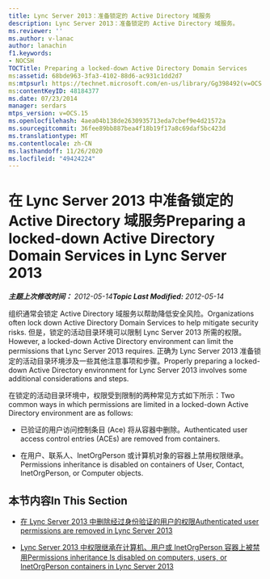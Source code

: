 ```yaml
---
title: Lync Server 2013：准备锁定的 Active Directory 域服务
description: Lync Server 2013：准备锁定的 Active Directory 域服务。
ms.reviewer: ''
ms.author: v-lanac
author: lanachin
f1.keywords:
- NOCSH
TOCTitle: Preparing a locked-down Active Directory Domain Services
ms:assetid: 68bde963-3fa3-4102-88d6-ac931c1dd2d7
ms:mtpsurl: https://technet.microsoft.com/en-us/library/Gg398492(v=OCS.15)
ms:contentKeyID: 48184377
ms.date: 07/23/2014
manager: serdars
mtps_version: v=OCS.15
ms.openlocfilehash: 4aea04b138de2630935713eda7cbef9e4d21572a
ms.sourcegitcommit: 36fee89bb887bea4f18b19f17a8c69daf5bc423d
ms.translationtype: MT
ms.contentlocale: zh-CN
ms.lasthandoff: 11/26/2020
ms.locfileid: "49424224"
---
```

# <a name="preparing-a-locked-down-active-directory-domain-services-in-lync-server-2013"></a><span data-ttu-id="34492-103">在 Lync Server 2013 中准备锁定的 Active Directory 域服务</span><span class="sxs-lookup"><span data-stu-id="34492-103">Preparing a locked-down Active Directory Domain Services in Lync Server 2013</span></span>

<div data-xmlns="http://www.w3.org/1999/xhtml">

<div class="topic" data-xmlns="http://www.w3.org/1999/xhtml" data-msxsl="urn:schemas-microsoft-com:xslt" data-cs="https://msdn.microsoft.com/">

<div data-asp="https://msdn2.microsoft.com/asp">



</div>

<div id="mainSection">

<div id="mainBody"><span data-ttu-id="34492-104">

<span> </span></span><span class="sxs-lookup"><span data-stu-id="34492-104">

<span> </span></span></span>

<span data-ttu-id="34492-105">_**主题上次修改时间：** 2012-05-14_</span><span class="sxs-lookup"><span data-stu-id="34492-105">_**Topic Last Modified:** 2012-05-14_</span></span>

<span data-ttu-id="34492-106">组织通常会锁定 Active Directory 域服务以帮助降低安全风险。</span><span class="sxs-lookup"><span data-stu-id="34492-106">Organizations often lock down Active Directory Domain Services to help mitigate security risks.</span></span> <span data-ttu-id="34492-107">但是，锁定的活动目录环境可以限制 Lync Server 2013 所需的权限。</span><span class="sxs-lookup"><span data-stu-id="34492-107">However, a locked-down Active Directory environment can limit the permissions that Lync Server 2013 requires.</span></span> <span data-ttu-id="34492-108">正确为 Lync Server 2013 准备锁定的活动目录环境涉及一些其他注意事项和步骤。</span><span class="sxs-lookup"><span data-stu-id="34492-108">Properly preparing a locked-down Active Directory environment for Lync Server 2013 involves some additional considerations and steps.</span></span>

<span data-ttu-id="34492-109">在锁定的活动目录环境中，权限受到限制的两种常见方式如下所示：</span><span class="sxs-lookup"><span data-stu-id="34492-109">Two common ways in which permissions are limited in a locked-down Active Directory environment are as follows:</span></span>

  - <span data-ttu-id="34492-110">已验证的用户访问控制条目 (Ace) 将从容器中删除。</span><span class="sxs-lookup"><span data-stu-id="34492-110">Authenticated user access control entries (ACEs) are removed from containers.</span></span>

  - <span data-ttu-id="34492-111">在用户、联系人、InetOrgPerson 或计算机对象的容器上禁用权限继承。</span><span class="sxs-lookup"><span data-stu-id="34492-111">Permissions inheritance is disabled on containers of User, Contact, InetOrgPerson, or Computer objects.</span></span>

<div>

## <a name="in-this-section"></a><span data-ttu-id="34492-112">本节内容</span><span class="sxs-lookup"><span data-stu-id="34492-112">In This Section</span></span>

  - [<span data-ttu-id="34492-113">在 Lync Server 2013 中删除经过身份验证的用户的权限</span><span class="sxs-lookup"><span data-stu-id="34492-113">Authenticated user permissions are removed in Lync Server 2013</span></span>](lync-server-2013-authenticated-user-permissions-are-removed.md)

  - [<span data-ttu-id="34492-114">Lync Server 2013 中权限继承在计算机、用户或 InetOrgPerson 容器上被禁用</span><span class="sxs-lookup"><span data-stu-id="34492-114">Permissions inheritance Is disabled on computers, users, or InetOrgPerson containers in Lync Server 2013</span></span>](lync-server-2013-permissions-inheritance-is-disabled-on-computers-users-or-inetorgperson-containers.md)

<span data-ttu-id="34492-115"></div>

</div>

<span> </span>

</div>

</div>

</span><span class="sxs-lookup"><span data-stu-id="34492-115"></div>

</div>

<span> </span>

</div>

</div>

</span></span></div>

